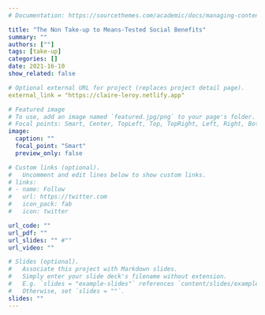```yaml
---
# Documentation: https://sourcethemes.com/academic/docs/managing-content/

title: "The Non Take-up to Means-Tested Social Benefits"
summary: "" 
authors: [""]
tags: [take-up]
categories: []
date: 2021-16-10
show_related: false

# Optional external URL for project (replaces project detail page).
external_link = "https://claire-leroy.netlify.app"

# Featured image
# To use, add an image named `featured.jpg/png` to your page's folder.
# Focal points: Smart, Center, TopLeft, Top, TopRight, Left, Right, BottomLeft, Bottom, BottomRight.
image:
  caption: ""
  focal_point: "Smart"
  preview_only: false

# Custom links (optional).
#   Uncomment and edit lines below to show custom links.
# links:
# - name: Follow
#   url: https://twitter.com
#   icon_pack: fab
#   icon: twitter

url_code: ""
url_pdf: ""
url_slides: "" #""
url_video: ""

# Slides (optional).
#   Associate this project with Markdown slides.
#   Simply enter your slide deck's filename without extension.
#   E.g. `slides = "example-slides"` references `content/slides/example-slides.md`.
#   Otherwise, set `slides = ""`.
slides: ""
---
```

